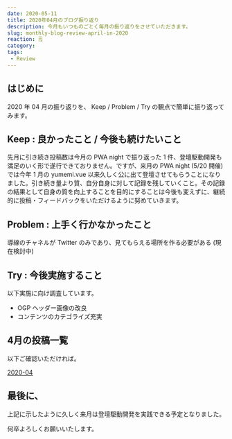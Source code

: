 ```yaml
---
date: 2020-05-11
title: 2020年04月のブログ振り返り
description: 今月もいつものごとく毎月の振り返りをさせていただきます。
slug: monthly-blog-review-april-in-2020
reaction: 🗒
category: 
tags: 
 - Review
---
```


## はじめに

2020 年 04 月の振り返りを、 Keep / Problem / Try の観点で簡単に振り返ってみます。

## Keep : 良かったこと / 今後も続けたいこと

先月に引き続き投稿数は今月の PWA night で振り返った 1 件、登壇駆動開発も満足のいく形で遂行できておりません。ですが、来月の PWA night (5/20 開催) では今年 1 月の yumemi.vue 以来久しく公に出て登壇させてもらうことになりました。引き続き量より質、自分自身に対して記録を残していくこと。その記録の結果として自身の質を向上することを目的にすることは今後も変えずに、継続的に投稿・フィードバックをいただけるように努めていきます。

## Problem : 上手く行かなかったこと

導線のチャネルが Twitter のみであり、見てもらえる場所を作る必要がある (現在検討中)

## Try : 今後実施すること

以下実施に向け調査しています。

- OGP ヘッダー画像の改良
- コンテンツのカテゴライズ充実

## 4月の投稿一覧

以下ご確認いただければ。

<a class="link-preview" href="https://webneko.dev/archives/2020-04">2020-04</a>

## 最後に、

上記に示したように久しく来月は登壇駆動開発を実践できる予定となりました。

何卒よろしくお願いいたします。

